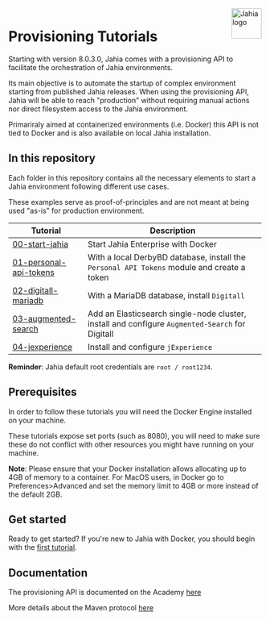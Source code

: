 <a href="https://www.jahia.com/">
    <img src="https://www.jahia.com/modules/jahiacom-templates/images/jahia-3x.png" alt="Jahia logo" title="Jahia" align="right" height="60" />
</a>

# Provisioning Tutorials

Starting with version 8.0.3.0, Jahia comes with a provisioning API to facilitate the orchestration of Jahia environments. 

Its main objective is to automate the startup of complex environment starting from published Jahia releases. When using the provisioning API, Jahia will be able to reach "production" without requiring manual actions nor direct filesystem access to the Jahia environment.

Primariraly aimed at containerized environments (i.e. Docker) this API is not tied to Docker and is also available on local Jahia installation.

## In this repository

Each folder in this repository contains all the necessary elements to start a Jahia environment following different use cases. 

These examples serve as proof-of-principles and are not meant at being used "as-is" for production environment.

| Tutorial | Description |
| --- | --- |
| [00-start-jahia](./00-start-jahia/) | Start Jahia Enterprise with Docker |
| [01-personal-api-tokens](./01-personal-api-tokens/) | With a local DerbyBD database, install the `Personal API Tokens` module and create a token |
| [02-digitall-mariadb](./02-digitall-mariadb) | With a MariaDB database, install `Digitall` |
| [03-augmented-search](./03-augmented-search) | Add an Elasticsearch single-node cluster, install and configure `Augmented-Search` for Digitall  |
| [04-jexperience](./04-jexperience) | Install and configure `jExperience` |

__Reminder__: Jahia default root credentials are `root / root1234`.

## Prerequisites

In order to follow these tutorials you will need the Docker Engine installed on your machine. 

These tutorials expose set ports (such as 8080), you will need to make sure these do not conflict with other resources you might have running on your machine.

__Note__: Please ensure that your Docker installation allows allocating up to 4GB of memory to a container. For MacOS users, in Docker go to Preferences>Advanced and set the memory limit to 4GB or more instead of the default 2GB.

## Get started

Ready to get started? If you're new to Jahia with Docker, you should begin with the [first tutorial](./00-start-jahia/).

## Documentation

The provisioning API is documented on the Academy [here](https://academy.jahia.com/documentation/system-administrator/dev-ops/provisioning/about-provisioning)

More details about the Maven protocol [here](https://ops4j1.jira.com/wiki/spaces/paxurl/pages/3833866/Mvn+Protocol)
